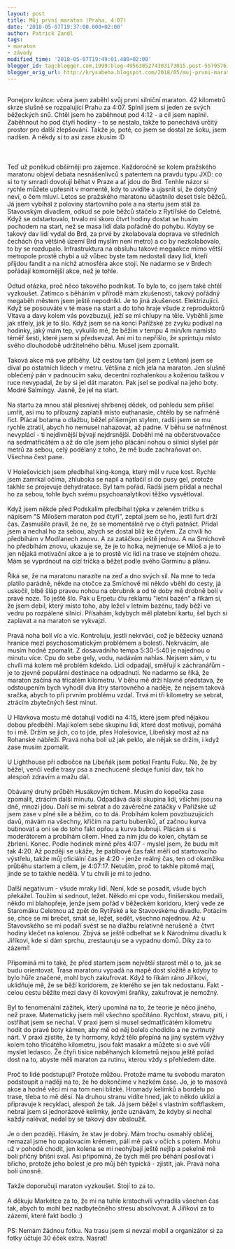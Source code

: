 ```yaml
---
layout: post
title: Můj první maraton (Praha, 4:07)
date: '2018-05-07T19:37:00.000+02:00'
author: Patrick Zandl
tags:
- maraton
- závody
modified_time: '2018-05-07T19:49:01.480+02:00'
blogger_id: tag:blogger.com,1999:blog-4956385274303173015.post-5579576164928738327
blogger_orig_url: http://krysabeha.blogspot.com/2018/05/muj-prvni-maraton-praha-407.html
---
```


<br />Ponejprv krátce: včera jsem zaběhl svůj první silniční maraton. 42 kilometrů skrze slušně se rozpalující Prahu za 4:07. Splnil jsem si jeden ze svých běžeckých snů. Chtěl jsem ho zaběhnout pod 4:12 - a cíl jsem naplnil. Zaběhnout ho pod čtyři hodiny - to se nestalo, takže to ponechává určitý prostor pro další zlepšování. Takže jo, poté, co jsem se dostal ze šoku, jsem nadšen. A někdy si to asi zase zkusím :D<br /><br /><a name='more'></a><br /><br />Teď už poněkud obšírněji pro zájemce. Každoročně se kolem pražského maratonu objeví debata nesnášenlivců s patentem na pravdu typu JXD: co si to ty smradi dovolují běhat v Praze a ať jdou do Brd. Tenhle názor si rychle můžete upřesnit v momentě, kdy to uvidíte a ujasnit si, že dotyčný neví, o čem mluví. Letos se pražského maratonu účastnilo deset tisíc běžců. Já jsem vybíhal z poloviny startovního pole a na startu jsem stál za Stavovským divadlem, odkud se pole běžců stáčelo z Rytířské do Celetné. Když se odstartovalo, trvalo mi skoro čtvrt hodiny dostat se husím pochodem na start, než se masa lidí dala pořádně do pohybu. Kdyby se takový dav lidí vydal do Brd, za prvé by zkolabovala doprava ve středních čechách (na většině území Brd myslím není metro) a co by nezkolabovalo, to by se rozdupalo. Infrastruktura na obsluhu takové megaakce mimo větší metropole prostě chybí a už vůbec byste tam nedostali davy lidí, kteří přijdou fandit a na nichž atmosféra akce stojí. Ne nadarmo se v Brdech pořádají komornější akce, než je tohle.<br /><br />Odtud otázka, proč něco takového podnikat. To bylo to, co jsem také chtěl vyzkoušet. Zatímco s běháním v přírodě mám zkušenosti, takový pořádný megaběh městem jsem ještě nepodnikl. Je to jiná zkušenost. Elektrizující. Když se posouváte v té mase na start a do toho hraje všude z reproduktorů Vltava a davy kolem vás povzbuzují, ježí se mi chlupy na těle. Vyběhli jsme jak střely, jak je to šlo. Když jsem se na konci Pařížské ze zvyku podíval na hodinky, jaký mám tep, vykulilo mě, že běžím v tempu 4 min/km namísto téměř šesti, které jsem si předsevzal. Ani mi to nepřišlo, že sprintuju místo svého dlouhodobě udržitelného běhu. Musel jsem zpomalit.<br /><br />Taková akce má sve příběhy. Už cestou tam (jel jsem z Letňan) jsem se díval po ostatních lidech v metru. Většina z nich jela na maraton. Jen slušně oblečený pán v padnoucím saku, decentní rozhalenkou a koženou taškou v ruce nevypadal, že by si jel dát maraton. Pak jsel se podíval na jeho boty. Modré Salmingy. Jasně, že jel na start.<br /><br />Na startu za mnou stál plesnivej shrbenej dědek, od pohledu sem přišel umřít, asi mu to příbuzný zaplatili místo euthanasie, chtělo by se nafrněně říct. Plácal botama o dlažbu, běžel příšerným stylem, radši jsem se mu rychle ztratil, abych ho nemusel nahazovat, až padne. V běhu se nafrněnost nevyplácí - ti nejdivnější bývají nejdrsnější. Doběhl mě na občerstvovačce na sedmatřicátém a až do cíle jsem jeho plácání nohou o silnici slyšel pár metrů za sebou, celý podělaný z toho, že mě bude zachraňovat on. Všechna čest pane.<br /><br />V Holešovicích jsem předbíhal king-konga, který měl v ruce kost. Rychle jsem zamrkal očima, zhluboka se napil a natlačil si do pusy gel, protože takhle se projevuje dehydratace. Byl tam pořád. Radši jsem přidal a nechal ho za sebou, tohle bych svému psychoanalytikovi těžko vysvětloval.<br /><br />Když jsem někde před Podskalím předbíhal týpka v zeleném tričku s nápisem "S Milošem maraton pod čtyři", zeptal jsem se ho, jestli furt drží čas. Zasmušile pravil, že ne, že se momentálně rve o čtyři patnáct. Přidal jsem a nechal ho za sebou, abych se dostal blíž ke čtyřem. Za chvíli ho předbíhám v Modřanech znovu. A za zatáčkou ještě jednou. A na Smíchově ho předbíhám znovu, ukazuje se, že je to holka, nejmenuje se Miloš a je to jen nějaká motivační akce a je to prostě víc lidí na trase ve stejném ohozu. Mám se vyprdnout na cizí trička a běžet podle svého Garminu a plánu.<br /><br />Říká se, že na maratonu narazíte na zeď a dno svých sil. Na mne to teda platilo parádně, někde na otočce za Smíchově mi někdo vběhl do cesty, já uskočil, blbě šláp pravou nohou na obrubník a od té doby mě drobně bolí v pravé noze. To ještě šlo. Pak u Erpetu čtu reklamu "letní bazén" a říkám si, že jsem debil, který místo toho, aby ležel v letním bazénu, tady běží ve vedru po rozpálené silnici. Přísahám, kdybych měl platební kartu, šel bych si zaplavat a na maraton se vykvajzl.<br /><br />Pravá noha bolí víc a víc. Kontroluju, jestli nekrvácí, což je běžecky uznaná hranice mezi psychosomatickým problémem a bolestí. Nekrvácím, ale musím hodně zpomalit. Z dosavadního tempa 5:30-5:40 je najednou o minutu více. Cpu do sebe gely, vodu, nadávám nahlas. Nejsem sám, v tu chvíli má kolem mě problém kdekdo. Lidi odpadají, směřují k záchranářům - je to zjevně populární destinace na odpadnutí. Ne nadarmo se říká, že maraton začíná na třicátém kilometru. V běhu mě drží hlavně představa, že odstoupením bych vyhodil dva litry startovného a naděje, že nejsem taková sračka, abych to při prvním problému vzdal. Trvá mi tři kilometry se sebrat, ztrácím zbytečných šest minut.<br /><br />U Hlávkova mostu mě dotahují vodiči na 4:15, které jsem před nějakou dobou předběhl. Mají kolem sebe skupinu lidí, které dost motivují, pomáhá to i mě. Držím se jich, co to jde, přes Holešovice, Libeňský most až na Rohanské nábřeží. Pravá noha bolí už jak peklo, ale nějak se držím, i když zase musím zpomalit.<br /><br />U Lighthouse při odbočce na Libeňák jsem potkal Frantu Fuku. Ne, že by běžel, venčí vedle trasy psa a znechuceně sleduje funící dav, tak ho alespoň zdravím a mažu dál.<br /><br />Obávaný druhý průběh Husákovým tichem. Musím do kopečka zase zpomalit, ztrácím další minutu. Odpadává další skupina lidí, všichni jsou na dně, mnozí jdou. Daří se mi sebrat a do závěrečné zatáčky v Pařížské už jsem zase v plné síle a běžím, co to dá. Probíhám kolem povzbuzujících davů, mávám na všechny, křičím na partu bubeníků, ať začnou kurva bubnovat a oni se do toho fakt opřou a kurva bubnují. Plácám si s moderátorem a probíhám cílem. Hned za ním jdu do kolen, chytám se žbrlení. Konec. Podle hodinek mírně přes 4:07 - myslel jsem, že budu mít tak 4:20. Až později se ukáže, že pablbové čas fakt měří od startovacího výstřelu, takže můj oficiální čas je 4:20 - jenže reálný čas, ten od okamžiku průběhu startem a cílem, je 4:07:17. Netuším, proč to takhle pitomě mají, jinde se to takhle nedělá. V tu chvíli je mi to jedno.<br /><br />Další negativum - všude mraky lidí. Není, kde se posadit, všude bych překážel. Toužím si sednout, ležet. Někdo mi cpe vodu, finišerskou medaili, někdo mi blahopřeje, jenže jsem pořád v běžeckém koridoru, který vede ze Staromáku Celetnou až zpět do Rytířské a ke Stavovskému divadlu. Potácím se, chce se mi brečet, smát se, ležet, sedět, všechno najednou. Až u Stavovského se mi podaří svést se na dlažbu relativně nerušeně a &nbsp;čtvrt hodiny klečet na kolenou. Zbývá se ještě odbelhat se k Národnímu divadlu k Jiříkovi, kde si dám sprchu, zrestauruju se a vypadnu domů. Díky za to zázemí!<br /><br />Připomíná mi to také, že před startem jsem největší starost měl o to, jak se budu orientovat. Trasa maratonu vypadá na mapě dost složitě a kdyby to bylo hůře značené, mohl bych zakufrovat. Když to říkám ráno Jiříkovi, uklidňuje mě, že se běží koridorem, ze kterého se jen tak nedostanu. Fakt - celou cestu běžíte mezi davy či kovovými šraňky, zakufrovat je nemožný.<br /><br />Byl to fenomenální zážitek, který upomíná na to, že teorie je něco jiného, než praxe. Matematicky jsem měl všechno spočítáno. Rychlost, stravu, pití, i ostříhat jsem se nechal. V praxi jsem si musel sedmatřicátém kilometru hodit do pravé boty kámen, aby mě od něj bolelo chodidlo a ne zvrtnutý nárt. V praxi zjistíte, že ty hormony, když tělo přepíná na jiný systém výživy kolem toho třicátého kilometru, jsou fakt masakr a můžete si o své vůli myslet ledasco. Že čtyři tisíce naběhaných kilometrů nejsou ještě pořád dost na to, abyste měli maraton za rutinu, kterou vždy s přehledem dáte.<br /><br />Proč to lidé podstupují? Protože můžou. Protože máme tu svobodu maraton podstoupit a naději na to, že ho dokončíme v hezkém čase. Jo, je to masová akce a hodně věcí mi na tom není blízké. Hromady kelímků a bordelu po trase, třeba to mě děsí. Na druhou stranu vidíte hned, jak to někdo uklízí a připravuje k recyklaci, alespoň že tak. Já jsem běžel s vlastním softflaskem, nebral jsem si jednorázové kelímky, jenže uznávám, že kdyby si nechal každý nalévat, nedal by se takový dav obsloužit.<br /><br />Je o den později. Hlásím, že stav je dobrý. Mám trochu osmahlý obličej, nemazal jsme ho opalovacím krémem, pálí mě pak v očích s potem. Mohu už v pohodě chodit, jen kolena se mi neohýbají ještě nejlíp a pekelně mě bolí příčný břišní sval. Asi připomíná, že bych měl pro běhání posilovat i břicho, protože jeho bolest je pro můj běh typická - zjistit, jak. Pravá noha bolí únosně.<br /><br />Takže doporučuji maraton vyzkoušet. Stojí to za to.<br /><br />A děkuju Markétce za to, že mi na tuhle kratochvíli vyhradila všechen čas tak, abych to mohl bez nadbytečného stresu absolvovat. A Jiříkovi za to zázemí, které fakt bodlo :)<br /><br />PS: Nemám žádnou fotku. Na trasu jsem si nevzal mobil a organizátor si za fotky účtuje 30 éček extra. Nasrat!